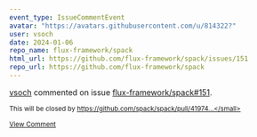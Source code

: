 ```yaml
---
event_type: IssueCommentEvent
avatar: "https://avatars.githubusercontent.com/u/814322?"
user: vsoch
date: 2024-01-06
repo_name: flux-framework/spack
html_url: https://github.com/flux-framework/spack/issues/151
repo_url: https://github.com/flux-framework/spack
---
```


<a href='https://github.com/vsoch' target='_blank'>vsoch</a> commented on issue <a href='https://github.com/flux-framework/spack/issues/151' target='_blank'>flux-framework/spack#151</a>.

<small>This will be closed by https://github.com/spack/spack/pull/41974...</small>

<a href='https://github.com/flux-framework/spack/issues/151' target='_blank'>View Comment</a>